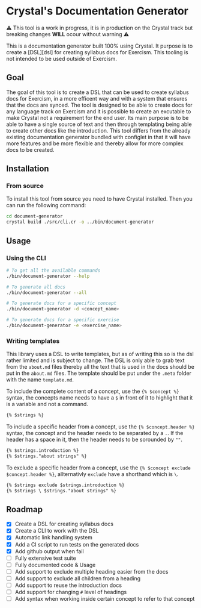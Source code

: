 # Crystal's Documentation Generator

⚠️ This tool is a work in progress, it is in production on the Crystal track but breaking changes **WILL** ocour without warning ⚠️

This is a documentation generator built 100% using Crystal.
It purpose is to create a [DSL][dsl] for creating syllabus docs for Exercism.
This tooling is not intended to be used outside of Exercism.

## Goal

The goal of this tool is to create a DSL that can be used to create syllabus docs for Exercism, in a more efficent way and with a system that ensures that the docs are synced.
The tool is designed to be able to create docs for any language track on Exercism and it is possible to create an excutable to make Crystal not a requirement for the end user.
Its main purpose is to be able to have a single source of text and then through templating being able to create other docs like the introduction.
This tool differs from the already existing documentation generator bundled with configlet in that it will have more features and be more flexible and thereby allow for more complex docs to be created.

## Installation

### From source

To install this tool from source you need to have Crystal installed.
Then you can run the following command:

```bash
cd document-generator
crystal build ./src/cli.cr -o ../bin/document-generator
```

## Usage

### Using the CLI

```bash
# To get all the available commands
./bin/document-generator --help

# To generate all docs
./bin/document-generator --all

# To generate docs for a specific concept
./bin/document-generator -d <concept_name>

# To generate docs for a specific exercise
./bin/document-generator -e <exercise_name>
```

### Writing templates

This library uses a DSL to write templates, but as of writing this so is the dsl rather limited and is subject to change.
The DSL is only able to grab text from the `about.md` files thereby all the text that is used in the docs should be put in the `about.md` files.
The template should be put under the `.meta` folder with the name `template.md`.

To include the complete content of a concept, use the `{% $concept %}` syntax, the concepts name needs to have a `$` in front of it to highlight that it is a variable and not a command.

```markdown
{% $strings %}
```

To include a specific header from a concept, use the `{% $concept.header %}` syntax, the concept and the header needs to be separated by a `.`.
If the header has a space in it, then the header needs to be sorounded by `""`.

```markdown
{% $strings.introduction %}
{% $strings."about strings" %}
```

To exclude a specific header from a concept, use the `{% $concept exclude $concept.header %}`, allternativly `exclude` have a shorthand which is `\`.

```markdown
{% $strings exclude $strings.introduction %}
{% $strings \ $strings."about strings" %}
```

## Roadmap

- [x] Create a DSL for creating syllabus docs
- [x] Create a CLI to work with the DSL
- [x] Automatic link handling system
- [x] Add a CI script to run tests on the generated docs
- [x] Add github output when fail
- [ ] Fully extensive test suite
- [ ] Fully documented code & Usage
- [ ] Add support to exclude multiple heading easier from the docs
- [ ] Add support to exclude all children from a heading
- [ ] Add support to reuse the introduction docs
- [ ] Add support for changing `#` level of headings
- [ ] Add syntax when working inside certain concept to refer to that concept
